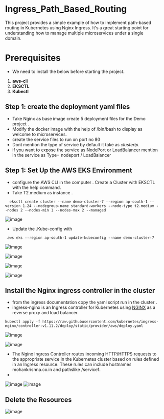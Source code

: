 # Ingress_Path_Based_Routing
This project provides a simple example of how to implement path-based routing in Kubernetes using Nginx Ingress. It's a great starting point for understanding how to manage multiple microservices under a single domain.
# Prerequisites
- We need to install the below before starting the project.

1. **aws-cli**
2. **EKSCTL**
3. **Kubectl**

## Step 1: create the deployment yaml  files
- Take Nginx as base image create 5 deployment files for the Demo project .
- Modify the docker image with the help of /bin/bash to display as welcome to microservices.
- create the service files to run on port no 80
- Dont mention the type of service by default it take  as *clusterip*.
- if you want to expose the service as NodePort or LoadBalancer mention in the service as Type= nodeport / LoadBalancer    


## Step 1: Set Up the AWS EKS Environment

- configure the AWS CLI in the computer . Create a Cluster with EKSCTL with the help command.
- Take T2.medium as instance . 
```
  eksctl create cluster --name demo-cluster-7 --region ap-south-1 --version 1.24 --nodegroup-name standard-workers --node-type t2.medium --nodes 2 --nodes-min 1 --nodes-max 2 --managed
```
![image](https://github.com/user-attachments/assets/198ca947-a43f-4409-a9b9-cacba955abcc)

- Update the .Kube-config with
 ```
  aws eks --region ap-south-1 update-kubeconfig --name demo-cluster-7
 ```
  ![image](https://github.com/user-attachments/assets/d02f2d48-be93-496f-bbac-1a24e75e1b04)

  ![image](https://github.com/user-attachments/assets/a498fb4f-eef4-4a23-8f17-96a71c32f0ae)

  ![image](https://github.com/user-attachments/assets/36fecf8d-47cc-4429-a29e-313447d0cb30)

  ![image](https://github.com/user-attachments/assets/b87f544d-52af-4032-904d-af0ed01c22bf)




## Install the Nginx ingress controller in the cluster 
- from the ingress documentation copy the yaml script run in the cluster .
- ingress-nginx is an Ingress controller for Kubernetes using [NGINX](https://www.nginx.org/) as a reverse proxy and load
balancer.
```
kubectl apply -f https://raw.githubusercontent.com/kubernetes/ingress-nginx/controller-v1.11.2/deploy/static/provider/aws/deploy.yaml
```
![image](https://github.com/user-attachments/assets/79a44544-839d-4a59-b64d-273166c20fec)

![image](https://github.com/user-attachments/assets/d45190d7-ed94-48cf-8bc9-6f1b07fcd906)



- The Nginx Ingress Controller routes incoming HTTP/HTTPS requests to the appropriate service in the Kubernetes cluster based on rules defined in an Ingress resource. These rules can include hostnames mohankrishna.co.in and pathslike /service1.
- 

![image](https://github.com/user-attachments/assets/0383b5e1-6073-4323-baf0-b75d2b656f8b)
![image](https://github.com/user-attachments/assets/acaf4fe2-9e15-4b46-91a7-4b47adca4b31)

## Delete the Resources

![image](https://github.com/user-attachments/assets/5a9ff650-df1d-4bce-b744-775af44bc8d6)
